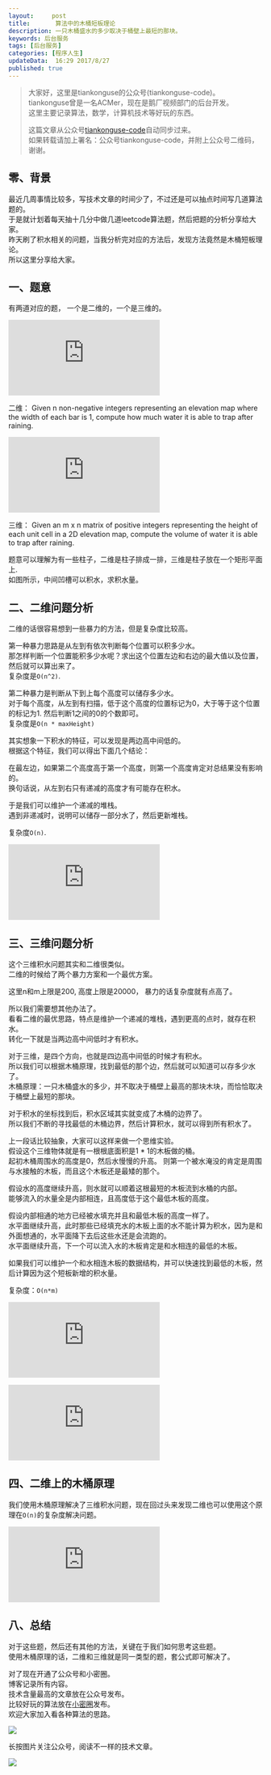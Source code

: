 ```yaml
---   
layout:     post  
title:       算法中的木桶短板理论
description: 一只木桶盛水的多少取决于桶壁上最短的那块。    
keywords: 后台服务  
tags: [后台服务]  
categories: [程序人生]  
updateData:  16:29 2017/8/27  
published: true  
---  
```

  
  
>   
> 大家好，这里是tiankonguse的公众号(tiankonguse-code)。    
> tiankonguse曾是一名ACMer，现在是鹅厂视频部门的后台开发。    
> 这里主要记录算法，数学，计算机技术等好玩的东西。   
>      
> 这篇文章从公众号[tiankonguse-code](http://mp.weixin.qq.com/s/Cte5aGAGuwAQ5tmQXTPhGw)自动同步过来。    
> 如果转载请加上署名：公众号tiankonguse-code，并附上公众号二维码，谢谢。  
>   
>    
  

## 零、背景

最近几周事情比较多，写技术文章的时间少了，不过还是可以抽点时间写几道算法题的。  
于是就计划着每天抽十几分中做几道leetcode算法题，然后把题的分析分享给大家。  
昨天刷了积水相关的问题，当我分析完对应的方法后，发现方法竟然是木桶短板理论。  
所以这里分享给大家。  


## 一、题意

有两道对应的题， 一个是二维的，一个是三维的。  

![](http://tiankonguse.com/lab/cloudLink/baidupan.php?url=/1915453531/3459824774.png)  

二维： Given n non-negative integers representing an elevation map where the width of each bar is 1, compute how much water it is able to trap after raining.    


![](http://tiankonguse.com/lab/cloudLink/baidupan.php?url=/1915453531/2839854213.png)

三维： Given an m x n matrix of positive integers representing the height of each unit cell in a 2D elevation map, compute the volume of water it is able to trap after raining.    


题意可以理解为有一些柱子，二维是柱子排成一排，三维是柱子放在一个矩形平面上.  
如图所示，中间凹槽可以积水，求积水量。  



## 二、二维问题分析


二维的话很容易想到一些暴力的方法，但是复杂度比较高。  


第一种暴力思路是从左到有依次判断每个位置可以积多少水。  
那怎样判断一个位置能积多少水呢？求出这个位置左边和右边的最大值以及位置，然后就可以算出来了。    
复杂度是`O(n^2)`.    


第二种暴力是判断从下到上每个高度可以储存多少水。    
对于每个高度，从左到有扫描，低于这个高度的位置标记为0，大于等于这个位置的标记为1. 然后判断1之间的0的个数即可。    
复杂度是`O(n * maxHeight)`  


其实想象一下积水的特征，可以发现是两边高中间低的。  
根据这个特征，我们可以得出下面几个结论：  


在最左边，如果第二个高度高于第一个高度，则第一个高度肯定对总结果没有影响的。  
换句话说，从左到右只有递减的高度才有可能存在积水。    

于是我们可以维护一个递减的堆栈。  
遇到非递减时，说明可以储存一部分水了，然后更新堆栈。

复杂度`O(n)`.  


![](http://tiankonguse.com/lab/cloudLink/baidupan.php?url=/1915453531/463237324.png)



## 三、三维问题分析

这个三维积水问题其实和二维很类似。  
二维的时候给了两个暴力方案和一个最优方案。  


这里n和m上限是200, 高度上限是20000， 暴力的话复杂度就有点高了。  


所以我们需要想其他办法了。  
看看二维的最优思路，特点是维护一个递减的堆栈，遇到更高的点时，就存在积水。  
转化一下就是当两边高中间低时才有积水。  


对于三维，是四个方向，也就是四边高中间低的时候才有积水。  
所以我们可以根据木桶原理，找到最低的那个边，然后就可以知道可以存多少水了。  
木桶原理：一只木桶盛水的多少，并不取决于桶壁上最高的那块木块，而恰恰取决于桶壁上最短的那块。


对于积水的坐标找到后，积水区域其实就变成了木桶的边界了。  
所以我们不断的寻找最低的木桶边界，然后计算积水，就可以得到所有积水了。  


上一段话比较抽象，大家可以这样来做一个思维实验。  
假设这个三维物体就是有一根根底面积是1 * 1的木板做的桶。  
起初木桶周围水的高度是0，然后水慢慢的升高。
则第一个被水淹没的肯定是周围与水接触的木板，而且这个木板还是最矮的那个。  

假设水的高度继续升高，则水就可以顺着这根最短的木板流到水桶的内部。  
能够流入的水量全是内部相连，且高度低于这个最低木板的高度。  


假设内部相通的地方已经被水填充并且和最低木板的高度一样了。  
水平面继续升高，此时那些已经填充水的木板上面的水不能计算为积水，因为是和外面想通的，水平面降下去后这些水还是会流跑的。  
水平面继续升高，下一个可以流入水的木板肯定是和水相连的最低的木板。  

如果我们可以维护一个和水相连木板的数据结构，并可以快速找到最低的木板，然后计算因为这个短板新增的积水量。


复杂度：`O(n*m)`  

![](http://tiankonguse.com/lab/cloudLink/baidupan.php?url=/1915453531/635159701.png)   
 
![](http://tiankonguse.com/lab/cloudLink/baidupan.php?url=/1915453531/3123647160.png)


## 四、二维上的木桶原理

我们使用木桶原理解决了三维积水问题，现在回过头来发现二维也可以使用这个原理在`O(n)`的复杂度解决问题。  


![](http://tiankonguse.com/lab/cloudLink/baidupan.php?url=/1915453531/2728666386.png)



## 八、总结

对于这些题，然后还有其他的方法，关键在于我们如何思考这些题。  
使用木桶原理的话，二维和三维就是同一类型的题，套公式即可解决了。      

  
对了现在开通了公众号和小密圈。  
博客记录所有内容。  
技术含量最高的文章放在公众号发布。  
比较好玩的算法放在[小密圈](https://wx.xiaomiquan.com/mweb/views/joingroup/join_group.html?group_id=281548515451&secret=r0krqw9fw0at24vxjxo1uo4k0h4lfe47&extra=d67ce0c25ec91252b3af846a10154c9e9d4cb50c763fee178acd68cd2c2e09ee)发布。  
欢迎大家加入看各种算法的思路。  

![](/images/tiankonguse-algorithms.png)  
  
  
长按图片关注公众号，阅读不一样的技术文章。   
  
![](/images/tiankonguse-code.gif)  
  
  